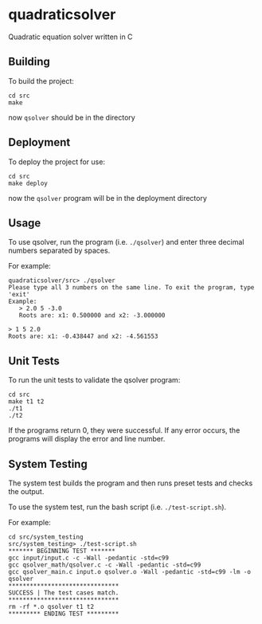 # quadraticsolver
Quadratic equation solver written in C

## Building
To build the project:
```
cd src
make
```

now `qsolver` should be in the directory

## Deployment
To deploy the project for use:
```
cd src
make deploy
```

now the `qsolver` program will be in the deployment directory

## Usage
To use qsolver, run the program (i.e. `./qsolver`) and enter three decimal numbers separated by spaces. 

For example:
```
quadraticsolver/src> ./qsolver
Please type all 3 numbers on the same line. To exit the program, type 'exit'
Example:
   > 2.0 5 -3.0
   Roots are: x1: 0.500000 and x2: -3.000000

> 1 5 2.0
Roots are: x1: -0.438447 and x2: -4.561553
```

## Unit Tests
To run the unit tests to validate the qsolver program:
```
cd src
make t1 t2
./t1
./t2
```
If the programs return 0, they were successful. If any error occurs, the programs will display the error and line number.

## System Testing
The system test builds the program and then runs preset tests and checks the output.

To use the system test, run the bash script (i.e. `./test-script.sh`).

For example:
```
cd src/system_testing
src/system_testing> ./test-script.sh
******* BEGINNING TEST *******
gcc input/input.c -c -Wall -pedantic -std=c99 
gcc qsolver_math/qsolver.c -c -Wall -pedantic -std=c99
gcc qsolver_main.c input.o qsolver.o -Wall -pedantic -std=c99 -lm -o qsolver
*******************************
SUCCESS | The test cases match.
*******************************
rm -rf *.o qsolver t1 t2
********* ENDING TEST *********
